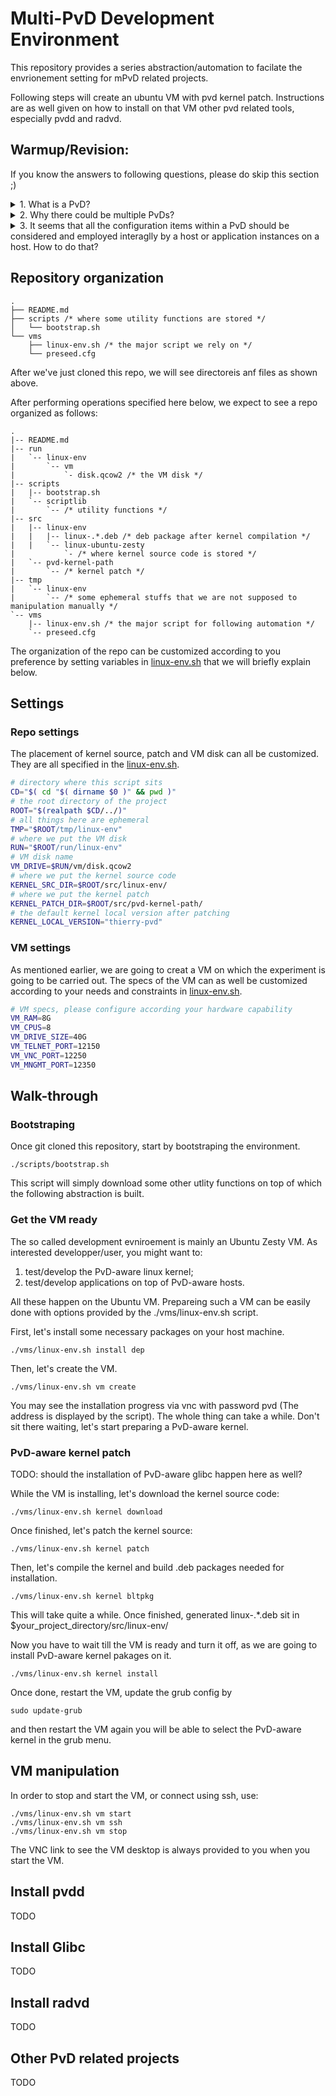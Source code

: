 # Multi-PvD Development Environment

This repository provides a series abstraction/automation to facilate the envrionement setting for mPvD related projects.

Following steps will create an ubuntu VM with pvd kernel patch.
Instructions are as well given on how to install on that VM other pvd related tools, especially pvdd and radvd. 

## Warmup/Revision:
If you know the answers to following questions, please do skip this section ;)

<details><summary>1. What is a PvD?</summary><p>
A provision domain is a 'consistent set of networking configuration information'. For example, source address prefix, DNS server and default gateway that can work together. See more in <a href="https://tools.ietf.org/html/rfc7556">RFC7556</a>.
</p></details>

<details><summary>2. Why there could be multiple PvDs?</summary><p>
A very concrete need for multiple PvD comes from multi-homing without provider idenpendent (PI) address. A host in such client network might receive address allocation from multiple upstreams, along with other configuration settings, just like DNS servers. 
It especially tends to happen with IPv6, for the sake of address aggregation and NAT-free networking. Some further technical discussion can be found in <a href="https://tools.ietf.org/html/draft-ietf-rtgwg-enterprise-pa-multihoming-02">draft-ietf-rtgwg-enterprise-pa-multihoming-02</a>.
</p></details>

<details><summary>3. It seems that all the configuration items within a PvD should be considered and employed interaglly by a host or application instances on a host. How to do that?</summary>
<p>First 
<a href="https://tools.ietf.org/html/draft-ietf-intarea-provisioning-domains-00">draft-ietf-intarea-provisioning-domains</a> specifies a way to provision host with multiple PvDs by introducing a new IPv6 Router Advertisment (RA) option.</p>
<p>We as well modified <a href="https://github.com/IPv6-mPvD/radvd.git">radvd</a> and <a href="https://github.com/IPv6-mPvD/odhcpd">odhcpd</a> so that they can be configured to announce RA containing PvD option.</p>
<p><a href="https://github.com/IPv6-mPvD/wireshark">Wireshark</a> is now as well made capable of parsing RA with PvD option. Debugging made esay.</p>
<p>Host side, we deliver a <a href="https://github.com/IPv6-mPvD/pvd-linux-kernel-patch">linux kernel patch</a> to make it aware of the PvD option in RA. Besides, an essential tool <a href="https://github.com/IPv6-mPvD/pvdd">pvdd</a> that organically groups configuration items of a single PvD together from various sources say RA and DHCP, is as well provided.</p>
<p>For application developpers, a PvD-aware glibc now provides interfaces with which you can easily access to PvD datas tructure and bind your applications to a set of PvDs easily. TODO: todo add glibc repository.</p>
<p>TODO: one-liner for other projects as well.</p>
</details>

## Repository organization
```
.
├── README.md
├── scripts /* where some utility functions are stored */
│   └── bootstrap.sh
└── vms
    ├── linux-env.sh /* the major script we rely on */
    └── preseed.cfg
```
After we've just cloned this repo, we will see directoreis anf files as shown above.

After performing operations specified here below, we expect to see a repo organized as follows:
```
.
|-- README.md
|-- run
|   `-- linux-env
|       `-- vm
|           `- disk.qcow2 /* the VM disk */
|-- scripts
|   |-- bootstrap.sh
|   `-- scriptlib
|       `-- /* utility functions */
|-- src
|   |-- linux-env
|   |   |-- linux-.*.deb /* deb package after kernel compilation */
|   |   `-- linux-ubuntu-zesty
|           `- /* where kernel source code is stored */
|   `-- pvd-kernel-path
|       `-- /* kernel patch */
|-- tmp
|   `-- linux-env
|       `-- /* some ephemeral stuffs that we are not supposed to manipulation manually */
`-- vms
    |-- linux-env.sh /* the major script for following automation */
    `-- preseed.cfg
```
The organization of the repo can be customized according to you preference by setting variables in [linux-env.sh](./vms/linux-env.sh) that we will briefly explain below.

## Settings
### Repo settings
The placement of kernel source, patch and VM disk can all be customized. They are all specified in the [linux-env.sh](./vms/linux-env.sh).
```bash
# directory where this script sits
CD="$( cd "$( dirname $0 )" && pwd )" 
# the root directory of the project
ROOT="$(realpath $CD/../)"
# all things here are ephemeral
TMP="$ROOT/tmp/linux-env"
# where we put the VM disk
RUN="$ROOT/run/linux-env"
# VM disk name
VM_DRIVE=$RUN/vm/disk.qcow2
# where we put the kernel source code
KERNEL_SRC_DIR=$ROOT/src/linux-env/
# where we put the kernel patch
KERNEL_PATCH_DIR=$ROOT/src/pvd-kernel-path/
# the default kernel local version after patching
KERNEL_LOCAL_VERSION="thierry-pvd"
```
### VM settings
As mentioned earlier, we are going to creat a VM on which the experiment is going to be carried out. The specs of the VM can as well be customized according to your needs and constraints in [linux-env.sh](./vms/linux-env.sh).
```bash
# VM specs, please configure according your hardware capability
VM_RAM=8G
VM_CPUS=8
VM_DRIVE_SIZE=40G
VM_TELNET_PORT=12150
VM_VNC_PORT=12250
VM_MNGMT_PORT=12350
```

## Walk-through
### Bootstraping
Once git cloned this repository, start by bootstraping the environment.
```shell
./scripts/bootstrap.sh
```
This script will simply download some other utlity functions on top of which the following abstraction is built.

### Get the VM ready
The so called development evniroement is mainly an Ubuntu Zesty VM.
As interested developper/user, you might want to:
1. test/develop the PvD-aware linux kernel;
2. test/develop applications on top of PvD-aware hosts.

All these happen on the Ubuntu VM.
Prepareing such a VM can be easily done with options provided by the ./vms/linux-env.sh script.

First, let's install some necessary packages on your host machine.
```shell
./vms/linux-env.sh install dep
```

Then, let's create the VM.
```shell
./vms/linux-env.sh vm create
```
You may see the installation progress via vnc with password pvd (The address 
is displayed by the script).
The whole thing can take a while.
Don't sit there waiting, let's start preparing a PvD-aware kernel.

### PvD-aware kernel patch
TODO: should the installation of PvD-aware glibc happen here as well?

While the VM is installing, let's download the kernel source code:
```shell
./vms/linux-env.sh kernel download
```

Once finished, let's patch the kernel source:
```shell
./vms/linux-env.sh kernel patch
```

Then, let's compile the kernel and build .deb packages needed for installation.
```shell
./vms/linux-env.sh kernel bltpkg
```
This will take quite a while. Once finished, generated linux-.*.deb sit in $your_project_directory/src/linux-env/

Now you have to wait till the VM is ready and turn it off, as we are going to install PvD-aware kernel pakages on it.
```shell
./vms/linux-env.sh kernel install
```

Once done, restart the VM, update the grub config by
```shell
sudo update-grub
```
and then restart the VM again you will be able to select the PvD-aware kernel in the grub menu.

## VM manipulation
In order to stop and start the VM, or connect using ssh, use:
```shell
./vms/linux-env.sh vm start
./vms/linux-env.sh vm ssh
./vms/linux-env.sh vm stop
```

The VNC link to see the VM desktop is always provided to you when you start the VM.

## Install pvdd
TODO

## Install Glibc
TODO

## Install radvd
TODO

## Other PvD related projects
TODO



